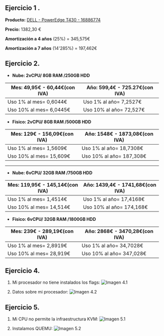 Ejercicio 1 .
-------
**Producto:** [DELL - PowerEdge T430 - 16886774](https://www.clsmarket.com/servidores/101365-dell-t430-8258-poweredge-t430-5397063758258.html?gclid=CJWRv6rircgCFYQfwwodcOUHUw)

**Precio:** 1382,30 €

**Amortización a 4 años** (25%) = 345,575€

**Amortización a 7 años** (14'285%) = 197,462€


Ejercicio 2.
------
* **Nube: 2vCPU/ 8GB RAM /250GB HDD**

|**Mes**: 49,95€ - 60,44€(con IVA)|**Año**: 599,4€ - 725.27€(con IVA)|
|-----------------------|-----------------------|
|Uso 1% al mes= 0,6044€ | Uso 1% al año= 7,2527€|	
|Uso 10% al mes= 6,0445€ | Uso 10% al año=  72,527€|	

* **Físico: 2vCPU/ 8GB RAM /500GB HDD**

|**Mes**: 129€ - 156,09€(con IVA)|**Año**: 1548€ - 1873,08€(con IVA)|
|-----------------------|-----------------------|
|Uso 1% al mes=  1,5609€ | Uso 1% al año= 18,7308€|	
|Uso 10% al mes= 15,609€ | Uso 10% al año= 187,308€|	

------

* **Nube: 6vCPU/ 32GB RAM /750GB HDD**

|**Mes**: 119,95€ - 145,14€(con IVA)|**Año**: 1439,4€ - 1741,68€(con IVA)|
|-----------------------|-----------------------|
|Uso 1% al mes=  1,4514€ | Uso 1% al año= 17,4168€|	
|Uso 10% al mes= 14,514€ | Uso 10% al año= 174,168€|	

* **Físico: 6vCPU/ 32GB RAM /1800GB HDD**

|**Mes**: 239€ - 289,19€(con IVA)|**Año**: 2868€ - 3470,28€(con IVA)|
|-----------------------|-----------------------|
|Uso 1% al mes= 2,8919€ | Uso 1% al año= 34,7028€|	
|Uso 10% al mes= 28,919€ | Uso 10% al año= 347,028€|	


Ejercicio 4.
------
1. Mi procesador no tiene instalados los flags:
![Imagen 4.1](https://www.dropbox.com/s/6s23a4xkq3jrstd/4.1.png?dl=1)

2. Datos sobre mi procesador:
![Imagen 4.2](https://www.dropbox.com/s/6jq4f2oafszak2z/4.2.png?dl=1)


Ejercicio 5.
------
1. Mi CPU no permite la infraestructura KVM:
![Imagen 5.1](https://www.dropbox.com/s/c9y9h6f799m3003/5.1.png?dl=1)

2. Instalamos QUEMU:
![Imagen 5.2](https://www.dropbox.com/s/ytw3sljsw2p0wxy/5.2.png?dl=1)
